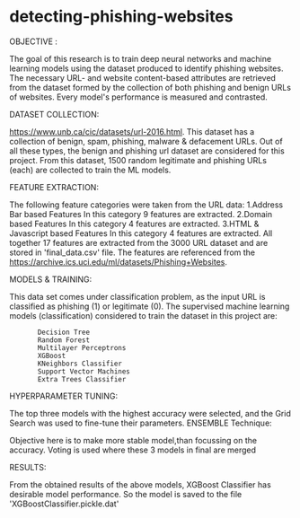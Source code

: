 # detecting-phishing-websites
OBJECTIVE :

The goal of this research is to train deep neural networks and machine learning models using the dataset produced to identify phishing websites. The necessary URL- and website content-based attributes are retrieved from the dataset formed by the collection of both phishing and benign URLs of websites. Every model's performance is measured and contrasted.

DATASET COLLECTION:

 https://www.unb.ca/cic/datasets/url-2016.html. This dataset has a collection of benign, spam, phishing, malware & defacement URLs. Out of all these types, the benign and phishing url dataset are considered for this project. From this dataset, 1500 random legitimate and phishing URLs (each) are collected to train the ML models.
 
 FEATURE EXTRACTION:
 
 The following feature categories were taken from the URL data:
    1.Address Bar based Features
          In this category 9 features are extracted.
    2.Domain based Features
          In this category 4 features are extracted.
    3.HTML & Javascript based Features
          In this category 4 features are extracted.
  All together 17 features are extracted from the 3000 URL dataset and are stored in 'final_data.csv' file.
  The features are referenced from the https://archive.ics.uci.edu/ml/datasets/Phishing+Websites.
  
  MODELS & TRAINING:
  
 This data set comes under classification problem, as the input URL is classified as phishing (1) or legitimate (0). The supervised machine learning models (classification) considered to train the dataset in this project are:

           Decision Tree
           Random Forest
           Multilayer Perceptrons
           XGBoost
           KNeighbors Classifier
           Support Vector Machines
           Extra Trees Classifier

HYPERPARAMETER TUNING:

The top three models with the highest accuracy were selected, and the Grid Search was used to fine-tune their parameters.
ENSEMBLE Technique:

Objective here is to make more stable model,than focussing on the accuracy. Voting is used where these 3 models in final are merged

RESULTS:

From the obtained results of the above models, XGBoost Classifier has desirable model performance. So the model is saved to the file 'XGBoostClassifier.pickle.dat'
  
